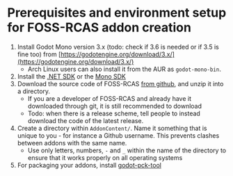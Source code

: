# Prerequisites and environment setup for FOSS-RCAS addon creation

1. Install Godot Mono version 3.x (todo: check if 3.6 is needed or if 3.5 is fine too) from [https://godotengine.org/download/3.x/](https://godotengine.org/download/3.x/)
    - Arch Linux users can also install it from the AUR as `godot-mono-bin`.
2. Install the [.NET SDK](https://dotnet.microsoft.com/download) or the [Mono SDK](https://www.mono-project.com/download/stable/)
3. Download the source code of FOSS-RCAS [from github](https://github.com/ThatCoolCoder/foss-rcas/archive/refs/heads/main.zip), and unzip it into a directory.
    - If you are a developer of FOSS-RCAS and already have it downloaded through git, it is still recommended to download 
    - Todo: when there is a release scheme, tell people to instead download the code of the latest release.
4. Create a directory within `AddonContent/`. Name it something that is unique to you - for instance a Github username. This prevents clashes between addons with the same name.
    - Use only letters, numbers, `-` and `_` within the name of the directory to ensure that it works properly on all operating systems
5. For packaging your addons, install [godot-pck-tool](https://github.com/hhyyrylainen/GodotPckTool)